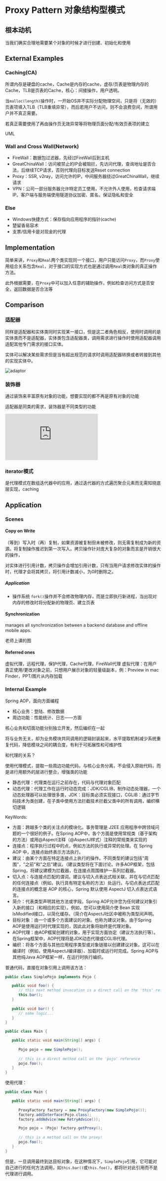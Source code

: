 # Proxy Pattern 对象结构型模式

## 根本动机

当我们确实合理地需要某个对象的时候才进行创建、初始化和使用

## External Examples

### Caching(CA)

所谓内存是硬盘的cache，Cache是内存的cache，虚存/页表是物理内存的Cache，TLB是页表的Cache，核心：间接操作，用户透明。

当`malloc(length)`操作时，一开始OS并不实际分配物理空间，只是将（无效的）页表项填入TLB（TLB重填异常），而后若用户不访问，则不会浪费空间，所谓用户并不真正需要。

若真正需要使用了再由操作页无效异常等将物理页面分配/有效页表项的建立

UML

### Wall and Cross Wall(Network)

- FireWall：数据包过滤器，先经过FireWall后到主机
- GreatChinaWall：访问被禁止的IP会被阻拦，先访问代理，查询地址是否合法，后继续TCP请求，否则代理向目标发送Reset connection
- Proxy：SSR, v2ray，访问允许的IP，中间服务器绕过GreatChinaWall，继续请求
- VPN：公司一部分服务器允许特定员工使用，不允许外人使用，检查请求端IP。客户端与服务端使用隧道协议加密、匿名，保证隐私和安全

### Else

- Windows快捷方式：保存指向应用程序的指针(cache)
- 楚留香易容术
- 支票/信用卡是对现金的代理

## Implementation

简单来讲，`Proxy`和`Real`两个类实现同一个接口，用户只能访问`Proxy`，而`Proxy`使用组合关系包含`Real`，对于接口的实现方式也是通过调用`Real`类对象的真正操作方法。

此外根据需要，在`Proxy`中可以加入任意的辅助操作，例如检查访问方式是否安全，返回数据是否合法等

## Comparison

### 适配器

同样是适配器和实体类同时实现某一接口，但是这二者角色相反，使用时调用的是实体类而不是适配器，实体类包含适配器类，调用需求进行操作时使用适配器调用适配其他专门需求的接口实体。

实体可以解决某些需求但是当有超出规范的请求时调用适配器转换或者转接到其他的实现实体中。

![adaptor](https://www.runoob.com/wp-content/uploads/2014/08/20210223-adapter.png)

### 装饰器

通过装饰来丰富原有对象的功能，想要实现的都不再是原有对象的功能

适配器是同类的需求，装饰器是不同类型的功能

![decorator](https://www.runoob.com/design-pattern/decorator-pattern.html)

### iterator模式

是代理模式在数组迭代器中的应用，通过迭代器的方式遍历聚合元素而无需知晓底层实现，caching

## Application

### Scenes

#### Copy on Write

（等到）写入时（再）复制，如果资源被复制但未被修改，则无需复制成为新的资源。将复制操作推迟到第一次写入。拷贝操作针对庞大复杂的对象而言是开销很大的操作，

对实体进行引用计数，拷贝操作会增加引用计数，只有当用户请求修改实体的操作时，代理才会将其拷贝，将引用计数减小，为0时删除之。

##### Application

- 操作系统
`fork()`操作并不会修改物理内存，而是立即执行新进程，当出现对内存的修改时将分配新的物理页、建立页表

#### Synchronization

manages all synchronization between a backend database and offline mobile apps.

老师上课的图

#### Referred ones

虚拟代理，远程代理，保护代理，Cache代理，FireWall代理
虚拟代理：在用户真正使用/更改对象之前，只想用户展示对象的轻量级副本，例：Preview in mac Finder，PPT/图片从内存加载

### Internal Example

Spring AOP，面向方面编程

- 核心业务：登陆、修改数据
- 周边功能：性能统计、日志——方面

核心业务和切面功能分别独立开发，然后编织在一起

将与业务无关，却为业务模块共同调用的逻辑封装起来，水平提取机制减少系统重复代码，降低模块之间的耦合度，有利于可拓展性和可维护性

和代理的关系？

使用代理模式，提取一些周边功能代码，与核心业务分离，不会侵入原始代码，而是进行用额外的层进行整合，增强类的功能

- 静态代理：代理类在运行之前存在，代码与代理对象匹配
- 动态代理：代理工作在运行时动态完成：JDK/CGLIB，制作动态处理器，一个动态处理器可以处理很多类，JDK：目标类必须实现接口，CGLIB：通过字节码技术为类创建，在子类中使用方法拦截技术拦截父类中的所有调用，编织横切逻辑

KeyWords:

- 方面：跨越多个类的关注点的模块化。事务管理是 J2EE 应用程序中跨领域问题的一个很好的例子。在Spring AOP中，各个方面是使用常规类（基于架构的方法）或用@Aspect注释（@AspectJ样式）注释的常规类来实现的
- 连接点：程序执行过程中的点，例如方法的执行或异常的处理。在 Spring AOP 中，连接点始终表示方法执行。
- 建议：由某个方面在特定连接点上执行的操作。不同类型的建议包括"周围"，"之前"和"之后"建议。（建议类型将在下面讨论。许多AOP框架，包括Spring，将建议建模为拦截器，在连接点周围维护一系列拦截器。
- 切入点：与连接点匹配的谓词。建议与切入点表达式相关联，并在与切点匹配的任何连接点（例如，执行具有特定名称的方法）处运行。与切点表达式匹配的连接点的概念是 AOP 的核心，Spring 默认使用 AspectJ 切入点表达式语言。
- 简介：代表类型声明其他方法或字段。Spring AOP允许您为任何建议对象引入新的接口（和相应的实现）。例如，您可以使用简介使 Bean 实现IsModified接口，以简化缓存。（简介在AspectJ社区中被称为类型间声明。
- 目标对象：由一个或多个方面建议的对象。也称为建议对象。由于Spring AOP是使用运行时代理实现的，因此此对象将始终是代理对象。
- AOP代理：由AOP框架创建的对象，用于实现方面协定（建议方法执行等）。在Spring框架中，AOP代理将是JDK动态代理或CGLIB代理。
- 编织：将各个方面与其他应用程序类型或对象链接以创建建议对象。这可以在编译时（例如，使用AspectJ编译器）、加载时或运行时完成。Spring AOP与其他纯Java AOP框架一样，在运行时执行编织。

普通代码，直接在对象引用上调用该方法：

```java
public class SimplePojo implements Pojo {

   public void foo() {
      // this next method invocation is a direct call on the 'this' reference
      this.bar();
   }
   
   public void bar() {
      // some logic...
   }
}

public class Main {

   public static void main(String[] args) {
   
      Pojo pojo = new SimplePojo();
      
      // this is a direct method call on the 'pojo' reference
      pojo.foo();
   }
}

```

使用代理：

```java
public class Main {

   public static void main(String[] args) {
   
      ProxyFactory factory = new ProxyFactory(new SimplePojo());
      factory.addInterface(Pojo.class);
      factory.addAdvice(new RetryAdvice());

      Pojo pojo = (Pojo) factory.getProxy();
      
      // this is a method call on the proxy!
      pojo.foo();
   }
}
```

但是，一旦调用最终到达目标对象，在这种情况下，`SimplePojo`引用，它可能对自己进行的任何方法调用，如`this.bar()`或`this.foo()`，都将针对此引用而不是代理进行调用。


